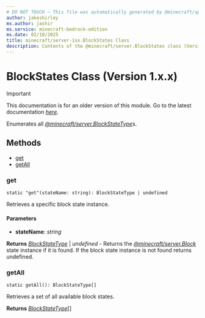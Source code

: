 ```yaml
---
# DO NOT TOUCH — This file was automatically generated by @minecraft/api-docs-generator, to report problems file an issue at https://github.com/Mojang/minecraft-scripting-libraries
author: jakeshirley
ms.author: jashir
ms.service: minecraft-bedrock-edition
ms.date: 02/10/2025
title: minecraft/server-1xx.BlockStates Class
description: Contents of the @minecraft/server.BlockStates class (Version 1.x.x).
---
```

# BlockStates Class (Version 1.x.x)

> [!IMPORTANT]
> This documentation is for an older version of this module. Go to the latest documentation [*here*](../../../scriptapi/minecraft/server/BlockStates.md).

Enumerates all [*@minecraft/server.BlockStateType*](../../../priorscriptapi/minecraft/server-1xx/BlockStateType.md)s.

## Methods
- [get](#get)
- [getAll](#getall)

### **get**
`
static "get"(stateName: string): BlockStateType | undefined
`

Retrieves a specific block state instance.

#### **Parameters**
- **stateName**: *string*

**Returns** [*BlockStateType*](BlockStateType.md) | *undefined* - Returns the [*@minecraft/server.Block*](../../../priorscriptapi/minecraft/server-1xx/Block.md) state instance if it is found. If the block state instance is not found returns undefined.

### **getAll**
`
static getAll(): BlockStateType[]
`

Retrieves a set of all available block states.

**Returns** [*BlockStateType*](BlockStateType.md)[]
